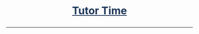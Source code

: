 # <p align="center"><strong><span style="color: #1D3657; text-decoration:underline;">Tutor Time</span></strong></p>
---
